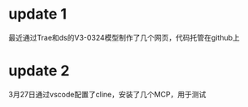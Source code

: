 # update 1
最近通过Trae和ds的V3-0324模型制作了几个网页，代码托管在github上
# update 2
3月27日通过vscode配置了cline，安装了几个MCP，用于测试
